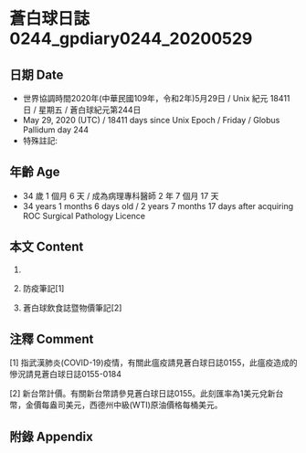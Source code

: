 # 蒼白球日誌0244_gpdiary0244_20200529 #

## 日期 Date ##

* 世界協調時間2020年(中華民國109年，令和2年)5月29日 / Unix 紀元 18411 日 / 星期五 / 蒼白球紀元第244日
* May 29, 2020 (UTC) / 18411 days since Unix Epoch / Friday / Globus Pallidum day 244
* 特殊註記:

## 年齡 Age ##

* 34 歲 1 個月 6 天 / 成為病理專科醫師 2 年 7 個月 17 天
* 34 years 1 months 6 days old / 2 years 7 months 17 days after acquiring ROC Surgical Pathology Licence

## 本文 Content ##

1. 

    
2. 防疫筆記[1]

    
3. 蒼白球飲食誌暨物價筆記[2]

    

## 注釋 Comment ##

[1] 指武漢肺炎(COVID-19)疫情，有關此瘟疫請見蒼白球日誌0155，此瘟疫造成的慘況請見蒼白球日誌0155-0184


[2] 新台幣計價。有關新台幣請參見蒼白球日誌0155。此刻匯率為1美元兌新台幣，金價每盎司美元，西德州中級(WTI)原油價格每桶美元。



## 附錄 Appendix ##

